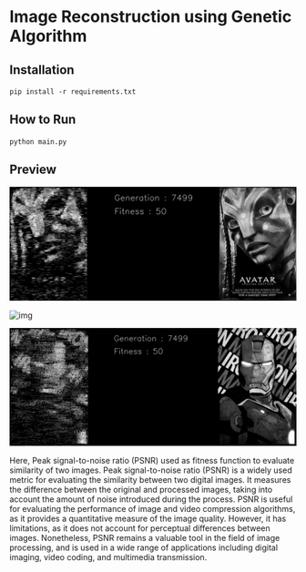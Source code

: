 # Image Reconstruction using Genetic Algorithm

## Installation

```
pip install -r requirements.txt
```

## How to Run

```
python main.py
```

## Preview

![img](outputs/imgs/avatar.jpg)

![img](outputs/gifs/ironman_2.jpg)

![img](outputs/imgs/ironman.jpg)

Here, Peak signal-to-noise ratio (PSNR) used as fitness function to evaluate similarity of two images. Peak signal-to-noise ratio (PSNR) is a widely used metric for evaluating the similarity between two digital images. It measures the difference between the original and processed images, taking into account the amount of noise introduced during the process. PSNR is useful for evaluating the performance of image and video compression algorithms, as it provides a quantitative measure of the image quality. However, it has limitations, as it does not account for perceptual differences between images. Nonetheless, PSNR remains a valuable tool in the field of image processing, and is used in a wide range of applications including digital imaging, video coding, and multimedia transmission.
